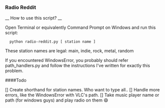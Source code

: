 ### Radio Reddit

__ How to use this script? __

  Open Terminal or equivalently Command Prompt on Windows and run this script:

  ```
    python radio-reddit.py [ station name ]
  ```

  These station names are legal: main, indie, rock, metal, random

  If you encountered WindowsError, you probably should refer path_handlers.py and follow the instructions I've written for exactly this problem.

####Todo

 [] Create shorthand for station names. Who want to type all..
 [] Handle more errors, like the WindowsError with VLC's path. 
 [] Take music player name or path (for windows guys) and play radio on them :smile: